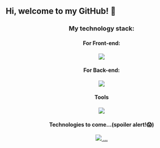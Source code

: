## Hi, welcome to my GitHub! 👋

### <p align="center"> My technology stack: </p>

 #### <p align="center"> For Front-end: </p>
 

<p align="center">
  <a href="https://skillicons.dev">
    <img src="https://skillicons.dev/icons?i=html,css,js,sass,react,bootstrap,jquery&theme=light" />
  </a>
</p>


 #### <p align="center"> For Back-end: </p>
 

<p align="center">
  <a href="https://skillicons.dev">
    <img src="https://skillicons.dev/icons?i=nodejs,expressjs,mongodb&theme=light" />
  </a>
</p>


 #### <p align="center"> Tools </p>
 

<p align="center">
  <a href="https://skillicons.dev">
    <img src="https://skillicons.dev/icons?i=git,github,powershell,vscode&theme=light" />
  </a>
</p>


 #### <p align="center"> Technologies to come...(spoiler alert!😱) </p>

<p align="center">
  <a href="https://skillicons.dev">
    <img src="https://skillicons.dev/icons?i=ts,angular,docker&theme=light" /> ...
  </a>
</p>


<!--
**oscarsangpa/oscarsangpa** is a ✨ _special_ ✨ repository because its `README.md` (this file) appears on your GitHub profile.

Here are some ideas to get you started:

- 🔭 I’m currently working on ...
- 🌱 I’m currently learning ...
- 👯 I’m looking to collaborate on ...
- 🤔 I’m looking for help with ...
- 💬 Ask me about ...
- 📫 How to reach me: ...
- 😄 Pronouns: ...
- ⚡ Fun fact: ...
-->
